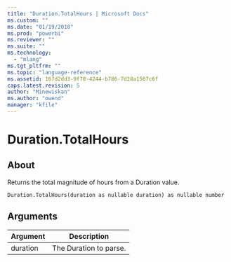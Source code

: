 ```yaml
---
title: "Duration.TotalHours | Microsoft Docs"
ms.custom: ""
ms.date: "01/19/2018"
ms.prod: "powerbi"
ms.reviewer: ""
ms.suite: ""
ms.technology: 
  - "mlang"
ms.tgt_pltfrm: ""
ms.topic: "language-reference"
ms.assetid: 167d2dd3-9f70-4244-b786-7d28a1507c6f
caps.latest.revision: 5
author: "Minewiskan"
ms.author: "owend"
manager: "kfile"
---
```

# Duration.TotalHours

  
## About  
Returns the total magnitude of hours from a Duration value.  
  
```  
Duration.TotalHours(duration as nullable duration) as nullable number  
```  
  
## Arguments  
  
|Argument|Description|  
|------------|---------------|  
|duration|The Duration to parse.|  
  
